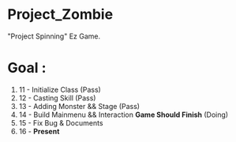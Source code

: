 # Project_Zombie

"Project Spinning"
Ez Game.

# Goal :
1. 11 - Initialize Class (Pass)
2. 12 - Casting Skill (Pass)
3. 13 - Adding Monster && Stage (Pass)
4. 14 - Build Mainmenu && Interaction ****Game Should Finish**** (Doing)
5. 15 - Fix Bug & Documents
6. 16 - ****Present****
